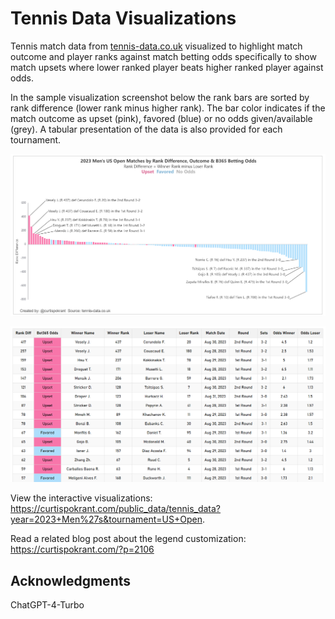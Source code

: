 # Tennis Data Visualizations

Tennis match data from <a href="http://tennis-data.co.uk" target="_blank">tennis-data.co.uk</a> visualized to highlight match outcome and player ranks against match betting odds specifically to show match upsets where lower ranked player beats higher ranked player against odds.

In the sample visualization screenshot below the rank bars are sorted by rank difference (lower rank minus higher rank). The bar color indicates if the match outcome as upset (pink), favored (blue) or no odds given/available (grey). A tabular presentation of the data is also provided for each tournament.

![Sample visualization - 2023 Men's US Open](2023-Mens-US-Open.png)

![Sample visualization - 2023 Men's US Open Table](2023-Mens-US-Open-table.png)


View the interactive visualizations: <a href="https://curtispokrant.com/public_data/tennis_data?year=2023+Men%27s&tournament=US+Open" target="_blank">https://curtispokrant.com/public_data/tennis_data?year=2023+Men%27s&tournament=US+Open</a>.

Read a related blog post about the legend customization: <a href="https://curtispokrant.com/?p=2106" target="_blank">https://curtispokrant.com/?p=2106</a>

## Acknowledgments

ChatGPT-4-Turbo
